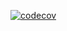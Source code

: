 [![codecov](https://codecov.io/gh/huziibee/sd-backend/graph/badge.svg?token=A0E6VMHNXQ)](https://codecov.io/gh/huziibee/sd-backend)
